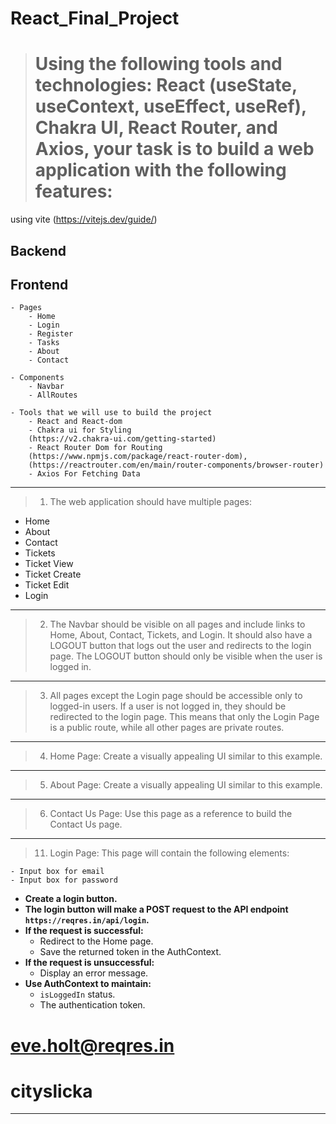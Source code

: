 # React_Final_Project

># Using the following tools and technologies: React (useState, useContext, useEffect, useRef), Chakra UI, React Router, and Axios, your task is to build a web application with the following features:



using vite (https://vitejs.dev/guide/)

## Backend

## Frontend
    - Pages
        - Home
        - Login
        - Register
        - Tasks
        - About
        - Contact

    - Components
        - Navbar
        - AllRoutes

    - Tools that we will use to build the project
        - React and React-dom
        - Chakra ui for Styling 
        (https://v2.chakra-ui.com/getting-started)
        - React Router Dom for Routing 
        (https://www.npmjs.com/package/react-router-dom),
        (https://reactrouter.com/en/main/router-components/browser-router)
        - Axios For Fetching Data


---------------------------------------------------------------------------

>1. The web application should have multiple pages:

- Home
- About
- Contact
- Tickets
- Ticket View
- Ticket Create
- Ticket Edit
- Login

---------------------------------------------------------------------------

>2. The Navbar should be visible on all pages and include links to Home, About, Contact, Tickets, and Login. It should also have a LOGOUT button that logs out the user and redirects to the login page. The LOGOUT button should only be visible when the user is logged in.

---------------------------------------------------------------------------

>3. All pages except the Login page should be accessible only to logged-in users. If a user is not logged in, they should be redirected to the login page. This means that only the Login Page is a public route, while all other pages are private routes.

---------------------------------------------------------------------------

>4. Home Page: Create a visually appealing UI similar to this example.

---------------------------------------------------------------------------

>5. About Page: Create a visually appealing UI similar to this example.

---------------------------------------------------------------------------

>6. Contact Us Page: Use this page as a reference to build the Contact Us page.

---------------------------------------------------------------------------

>11. Login Page: This page will contain the following elements:

    - Input box for email
    - Input box for password

- **Create a login button.**
- **The login button will make a POST request to the API endpoint `https://reqres.in/api/login`.**
- **If the request is successful:**
  - Redirect to the Home page.
  - Save the returned token in the AuthContext.
- **If the request is unsuccessful:**
  - Display an error message.
- **Use AuthContext to maintain:**
  - `isLoggedIn` status.
  - The authentication token.


# eve.holt@reqres.in
# cityslicka

---------------------------------------------------------------------------

